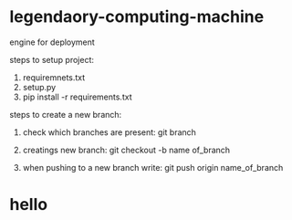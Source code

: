 # legendaory-computing-machine
engine for deployment

steps to setup project:
1. requiremnets.txt
2. setup.py
3. pip install -r requirements.txt

steps to create a new branch:
1. check which branches are present:
    git branch
2. creatings new branch:
git checkout -b name of_branch

3. when pushing to a new branch write:
git push origin name_of_branch

# hello



